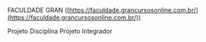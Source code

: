 FACULDADE GRAN ([https://faculdade.grancursosonline.com.br/](https://faculdade.grancursosonline.com.br/))

Projeto Disciplina Projeto Integrador
